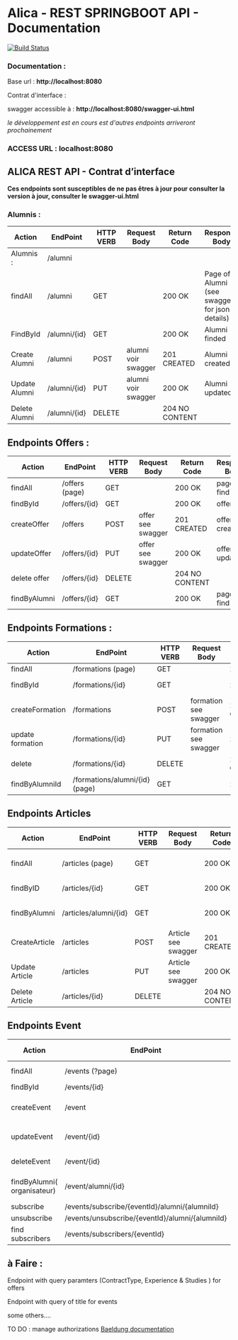 # Alica - REST SPRINGBOOT API  - Documentation

[![Build Status](https://codefirst.iut.uca.fr/api/badges/SportsSpot/SportsSpot/status.svg)](https://codefirst.iut.uca.fr/SportsSpot/SportsSpot)

### Documentation : 

Base url : **http://localhost:8080**

Contrat d'interface : 

swagger accessible à :
**http://localhost:8080/swagger-ui.html**


*le développement est en cours est d'autres endpoints arriveront prochainement*




### ACCESS URL : localhost:8080


## ALICA REST API - Contrat d’interface

**Ces endpoints sont susceptibles de ne pas êtres à jour pour consulter la version à jour, consulter le swagger-ui.html**

### Alumnis :

| Action | EndPoint | HTTP VERB | Request Body | Return Code | Response Body |
| --- | --- | --- | --- | --- | --- |
| Alumnis :  | /alumni |  |  |  |  |
| findAll | /alumni | GET |  | 200 OK  | Page of Alumni (see swagger for json details) |
| FindById | /alumni/{id} | GET |  | 200 OK  | Alumni finded |
| Create Alumni | /alumni | POST | alumni voir swagger | 201 CREATED | Alumni created |
| Update Alumni | /alumni/{id} | PUT | alumni voir swagger | 200 OK  | Alumni updated |
| Delete Alumni | /alumni/{id} | DELETE |  | 204 NO CONTENT |  |


## Endpoints Offers : 

| Action         | EndPoint           | HTTP VERB | Request Body       | Return Code      | Response Body          |
|----------------|--------------------|-----------|--------------------|------------------|------------------------|
| findAll        | /offers (page)     | GET       |                    | 200 OK           | page of find           |
| findById       | /offers/{id}       | GET       |                    | 200 OK           | offer find             |
| createOffer    | /offers            | POST      | offer see swagger  | 201 CREATED      | offer created          |
| updateOffer    | /offers/{id}       | PUT       | offer see swagger  | 200 OK           | offer updated          |
| delete offer   | /offers/{id}       | DELETE    |                    | 204 NO CONTENT   |                        |
| findByAlumni   | /offers/{id}       | GET       |                    | 200 OK           | page of find           |


## Endpoints Formations : 

| Action | EndPoint | HTTP VERB | Request Body | Return Code | Response Body |
| --- | --- | --- | --- | --- | --- |
| findAll | /formations (page) | GET |  | 200 OK  | Page find |
| findById | /formations/{id} | GET |  | 200 OK  | Formation find |
| createFormation | /formations | POST | formation see swagger | 201 CREATED | formation created |
| update formation | /formations/{id} | PUT | formation see swagger | 200 OK  | formation updated |
| delete | /formations/{id} | DELETE |  | 204 NO COTENT |  |
| findByAlumniId | /formations/alumni/{id} (page) | GET |  | 200 OK  | page of find |


## Endpoints Articles 

| Action | EndPoint | HTTP VERB | Request Body | Return Code | Response Body |
| --- | --- | --- | --- | --- | --- |
| findAll | /articles (page) | GET |  | 200 OK  | page Articles find |
| findByID | /articles/{id} | GET |  | 200 OK  | article find |
| findByAlumni | /articles/alumni/{id} | GET |  | 200 OK  | Page of articles find |
| CreateArticle | /articles | POST | Article see swagger | 201 CREATED | Article created |
| Update Article | /articles | PUT | Article see swagger | 200 OK  | Article updated |
| Delete Article | /articles/{id} | DELETE |  | 204 NO CONTENT |  |

## Endpoints Event 

| Action | EndPoint | HTTP VERB | Request Body | Return Code | Response Body |
| --- | --- | --- | --- | --- | --- |
| findAll | /events (?page) | GET |  | 200 OK  | page of Events |
| findById | /events/{id} | GET |  | 200 OK  | event find |
| createEvent | /event | POST | event see swagger | 201 CREATED | event created |
| updateEvent | /event/{id} | PUT | event see swagger | 200 OK  | event updated |
| deleteEvent | /event/{id} | DELETE |  | 204 NO CONTENT |  |
| findByAlumni( organisateur)  | /event/alumni/{id} | GET |  | 200 OK  | page of events find |
| subscribe | /events/subscribe/{eventId}/alumni/{alumniId} | GET |  | 200 OK |  |
| unsubscribe | /events/unsubscribe/{eventId}/alumni/{alumniId} | GET |  | 200 OK |  |
| find subscribers | /events/subscribers/{eventId} | GET |  | 200 OK  | List of Alumnis |
## à Faire :

Endpoint with query paramters (ContractType, Experience & Studies ) for offers

Endpoint with query of title for events

some others....

TO DO : manage authorizations 
[Baeldung documentation](https://www.baeldung.com/ERole-and-privilege-for-spring-security-registration)

